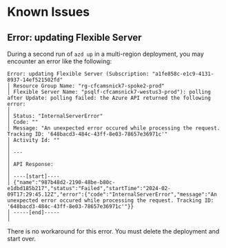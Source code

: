# Known Issues

## Error: updating Flexible Server

During a second run of `azd up` in a multi-region deployment, you may encounter an error like the following:

```
Error: updating Flexible Server (Subscription: "a1fe858c-e1c9-4131-8937-14ef521502fd"
│ Resource Group Name: "rg-cfcamsnick7-spoke2-prod"
│ Flexible Server Name: "psqlf-cfcamsnick7-westus3-prod"): polling after Update: polling failed: the Azure API returned the following error:
│ 
│ Status: "InternalServerError"
│ Code: ""
│ Message: "An unexpected error occured while processing the request. Tracking ID: '648bacd3-484c-43ff-8e03-78657e36971c'"
│ Activity Id: ""
│ 
│ ---
│ 
│ API Response:
│ 
│ ----[start]----
│ {"name":"987b48d2-2190-48be-b80c-e1dbd185b217","status":"Failed","startTime":"2024-02-09T17:29:45.12Z","error":{"code":"InternalServerError","message":"An unexpected error occured while processing the request. Tracking ID: '648bacd3-484c-43ff-8e03-78657e36971c'"}}
│ -----[end]-----
│ 
```

There is no workaround for this error. You must delete the deployment and start over.
